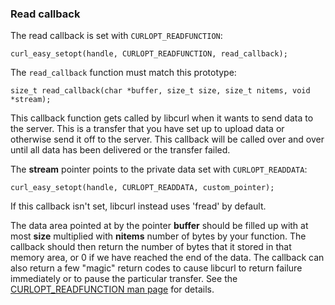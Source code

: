 ### Read callback

The read callback is set with `CURLOPT_READFUNCTION`:

    curl_easy_setopt(handle, CURLOPT_READFUNCTION, read_callback);

The `read_callback` function must match this prototype:

    size_t read_callback(char *buffer, size_t size, size_t nitems, void *stream);

This callback function gets called by libcurl when it wants to send data to
the server. This is a transfer that you have set up to upload data or
otherwise send it off to the server. This callback will be called over and
over until all data has been delivered or the transfer failed.

The **stream** pointer points to the private data set with `CURLOPT_READDATA`:

    curl_easy_setopt(handle, CURLOPT_READDATA, custom_pointer);

If this callback isn't set, libcurl instead uses 'fread' by default.

The data area pointed at by the pointer **buffer** should be filled up with at
most **size** multiplied with **nitems** number of bytes by your function. The
callback should then return the number of bytes that it stored in that memory
area, or 0 if we have reached the end of the data. The callback can also
return a few "magic" return codes to cause libcurl to return failure
immediately or to pause the particular transfer. See the [CURLOPT_READFUNCTION
man page](https://curl.haxx.se/libcurl/c/CURLOPT_READFUNCTION.html) for
details.

